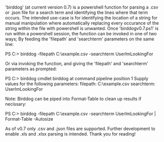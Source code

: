 'birddog' (at current version 0.7) is a powershell function for parsing a .csv or .json file for a search term and 
identifying the lines where that term occurs.  The intended use-case is for identifying the location of a string for manual
manipulation where automatically replacing every occurance of the string within the file with powershell is 
unwanted.
Once 'birddogv0.7.ps1' is run within a powershell session, the function can be invoked in one of two ways;  By
feeding the 'filepath' and 'searchterm' parameters on the same line:

PS C:\> birddog -filepath C:\example.csv -searchterm UserImLookingFor

Or via invoking the function, and giving the 'filepath' and 'searchterm' parameters as prompted:

PS C:\> birddog
cmdlet birddog at command pipeline position 1
Supply values for the following parameters:
filepath: C:\example.csv
searchterm: UserImLookingFor

Note: Birddog can be piped into Format-Table to clean up results if necissary:

PS C:\> birddog -filepath C:\example.csv -searchterm UserImLookingFor | Format-Table -Autosize

As of v0.7 only .csv and .json files are supported.  Further development to enable .xls and .xlsx parsing is intended.
Thank you for reading!

